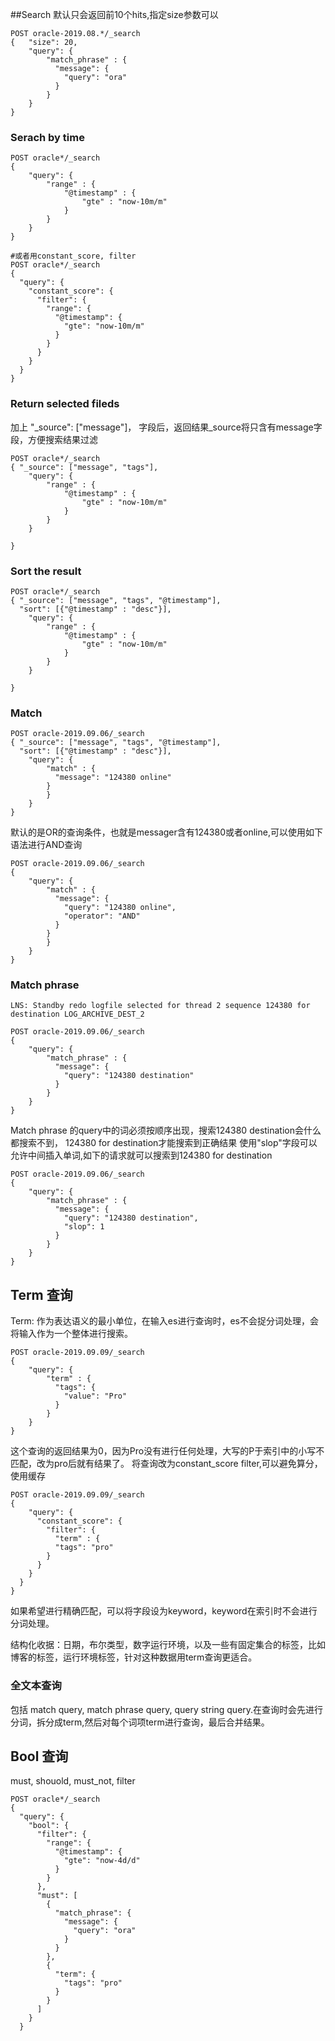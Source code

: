 ##Search
默认只会返回前10个hits,指定size参数可以
```
POST oracle-2019.08.*/_search
{   "size": 20,
    "query": {
        "match_phrase" : {
          "message": {
            "query": "ora"
          }
        }
    }
}
```


### Serach by time
```
POST oracle*/_search
{
    "query": {
        "range" : {
            "@timestamp" : {
                "gte" : "now-10m/m"
            }
        }
    }
}

#或者用constant_score, filter
POST oracle*/_search
{
  "query": {
    "constant_score": {
      "filter": {
        "range": {
          "@timestamp": {
            "gte": "now-10m/m"
          }
        }
      }
    }
  }
}
```

### Return selected fileds
加上 "_source": ["message"]， 字段后，返回结果_source将只含有message字段，方便搜索结果过滤
```
POST oracle*/_search
{ "_source": ["message", "tags"],
    "query": {
        "range" : {
            "@timestamp" : {
                "gte" : "now-10m/m"
            }
        }
    }

}
```

### Sort the result
```
POST oracle*/_search
{ "_source": ["message", "tags", "@timestamp"],
  "sort": [{"@timestamp" : "desc"}],
    "query": {
        "range" : {
            "@timestamp" : {
                "gte" : "now-10m/m"
            }
        }
    }

}
```

### Match
```
POST oracle-2019.09.06/_search
{ "_source": ["message", "tags", "@timestamp"],
  "sort": [{"@timestamp" : "desc"}],
    "query": {
        "match" : {
          "message": "124380 online"
        }
        }
    }
}
```
默认的是OR的查询条件，也就是messager含有124380或者online,可以使用如下语法进行AND查询
```
POST oracle-2019.09.06/_search
{
    "query": {
        "match" : {
          "message": {
            "query": "124380 online",
            "operator": "AND"
          }
        }
        }
    }
}
```

### Match phrase

```
LNS: Standby redo logfile selected for thread 2 sequence 124380 for destination LOG_ARCHIVE_DEST_2

POST oracle-2019.09.06/_search
{
    "query": {
        "match_phrase" : {
          "message": {
            "query": "124380 destination"
          }
        }
    }
}
```
Match phrase 的query中的词必须按顺序出现，搜索124380 destination会什么都搜索不到， 124380 for destination才能搜索到正确结果
使用"slop"字段可以允许中间插入单词,如下的请求就可以搜索到124380 for destination
```
POST oracle-2019.09.06/_search
{
    "query": {
        "match_phrase" : {
          "message": {
            "query": "124380 destination",
            "slop": 1
          }
        }
    }
}
```


## Term 查询
Term: 作为表达语义的最小单位，在输入es进行查询时，es不会捉分词处理，会将输入作为一个整体进行搜索。
```
POST oracle-2019.09.09/_search
{   
    "query": {
        "term" : {
          "tags": {
            "value": "Pro"
          }
        }
    }
}
```
这个查询的返回结果为0，因为Pro没有进行任何处理，大写的P于索引中的小写不匹配，改为pro后就有结果了。
将查询改为constant_score filter,可以避免算分，使用缓存
```
POST oracle-2019.09.09/_search
{   
    "query": {
      "constant_score": {
        "filter": {        
          "term" : {
          "tags": "pro"
        }
      }
    }
  }
}
```

如果希望进行精确匹配，可以将字段设为keyword，keyword在索引时不会进行分词处理。

结构化收据：日期，布尔类型，数字运行环境，以及一些有固定集合的标签，比如博客的标签，运行环境标签，针对这种数据用term查询更适合。

### 全文本查询
包括 match query, match phrase query, query string query.在查询时会先进行分词，拆分成term,然后对每个词项term进行查询，最后合并结果。

## Bool 查询
must, shouold, must_not, filter 
```
POST oracle*/_search
{
  "query": {
    "bool": {
      "filter": {
        "range": {
          "@timestamp": {
            "gte": "now-4d/d"
          }
        }
      },
      "must": [
        {
          "match_phrase": {
            "message": {
              "query": "ora"
            }
          }
        },
        {
          "term": {
            "tags": "pro"
          }
        }
      ]
    }
  }
```